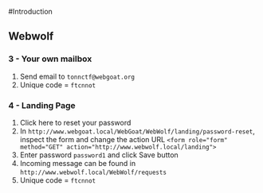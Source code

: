 #Introduction

## Webwolf

### 3 - Your own mailbox

1. Send email to `tonnctf@webgoat.org`
2. Unique code = `ftcnnot`


### 4 - Landing Page
1. Click here to reset your password
2. In `http://www.webgoat.local/WebGoat/WebWolf/landing/password-reset`, inspect the form and change the action URL
```<form role="form" method="GET" action="http://www.webwolf.local/landing">```
3. Enter password `password1` and click Save button
4. Incoming message can be found in `http://www.webwolf.local/WebWolf/requests`
5. Unique code = `ftcnnot`




